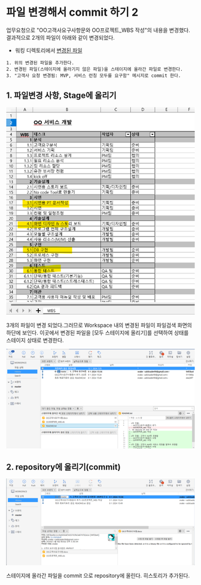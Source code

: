 # 파일 변경해서 commit 하기 2 


업무요청으로 "OO고객사요구사항문와 OO프로젝트_WBS 작성"의 내용을 변경했다. 결과적으로 2개의 파일이 아래와 같이 변경되었다.

- 워킹 디렉토리에서 [변경된 파일](data/commit_4.zip)

~~~
1. 위의 변경된 파일을 추가한다.
2. 변경된 파일(스테이지에 올라기지 않은 파일)을 스테이지에 올라간 파일로 변경한다.
3. "고객사 요청 변경됨: MVP, 서비스 런칭 모두를 요구함" 메시지로 commit 한다. 
~~~

## 1. 파일변경 사항, Stage에 올리기
![](images/localcommit_st4_1.png)

3개의 파일이 변경 되었다.그러므로 Workspace 내의 변경된 파일이 파일검색 화면의 하단에 보인다. 이곳에서 변경된 파일을 [모두 스테이지에 올리기]를 선택하여 상태를 스테이지 상태로 변경한다. 

![](images/localcommit_st4_2.png)

## 2. repository에 올리기(commit)
![](images/localcommit_st3_3.png)

스테이지에 올라간 파일을 commit 으로 repository에 올린다. 히스토리가 추가된다.

